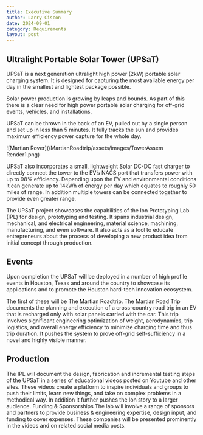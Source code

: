 ```yaml
---
title: Executive Summary
author: Larry Ciscon
date: 2024-09-01
category: Requirements
layout: post
---
```


## Ultralight Portable Solar Tower (UPSaT)

UPSaT  is a next generation ultralight high power (2kW) portable solar charging system. It is designed for capturing the most available energy per day in the smallest and lightest package possible.

Solar power production is growing by leaps and bounds.  As part of this there is a clear need for high power portable solar charging for off-grid events, vehicles, and installations.   

UPSaT can be thrown in the back of an EV, pulled out by a single person and set up in less than 5 minutes.  It fully tracks the sun and provides maximum efficiency power capture for the whole day. 

![Martian Rover](/MartianRoadtrip/assets/images/TowerAssem Render1.png)

UPSaT also incorporates a small, lightweight Solar DC-DC fast charger to directly connect the tower to the EV’s NACS port that transfers power with up to 98% efficiency.  Depending upon the EV and environmental conditions it can generate up to 14kWh of energy per day which equates to roughly 50 miles of range. In addition multiple towers can be connected together to provide even greater range.


The UPSaT project showcases the capabilities of the Ion Prototyping Lab (IPL) for design, prototyping and testing.  It spans industrial design, mechanical, and electrical engineering, material science, machining, manufacturing, and even software.  It also acts as a tool to educate entrepreneurs about the process of developing a new product idea from initial concept through production. 

## Events
Upon completion the UPSaT will be deployed in a number of high profile events in Houston, Texas and around the country to showcase its applications and to promote the Houston hard-tech innovation ecosystem. 

The first of these will be The Martian Roadtrip.  The Martian Road Trip documents the planning and execution of a cross-country road trip in an EV that is recharged only with solar panels carried with the car.  This trip involves significant engineering optimization of weight, aerodynamics, trip logistics, and overall energy efficiency to minimize charging time and thus trip duration.  It pushes the system to prove off-grid self-sufficiency in a novel and highly visible manner.


## Production
The IPL will document the design, fabrication and incremental testing steps of the UPSaT in a series of educational videos posted on Youtube and other sites.  These videos create a platform to inspire individuals and groups to push their limits, learn new things, and take on complex problems in a methodical way. In addition it further pushes the Ion story to a larger audience.
Funding & Sponsorships
The lab will involve a range of sponsors and partners to provide business & engineering expertise, design input, and funding to cover expenses. These companies will be presented prominently in the videos and on related social media posts.


